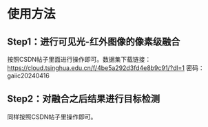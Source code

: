 # 使用方法

## Step1：进行可见光-红外图像的像素级融合

按照CSDN帖子里面进行操作即可。数据集下载链接：https://cloud.tsinghua.edu.cn/f/4be5a292d3fd4e8b9c91/?dl=1 密码：gaiic20240416

## Step2：对融合之后结果进行目标检测

同样按照CSDN帖子里操作即可。